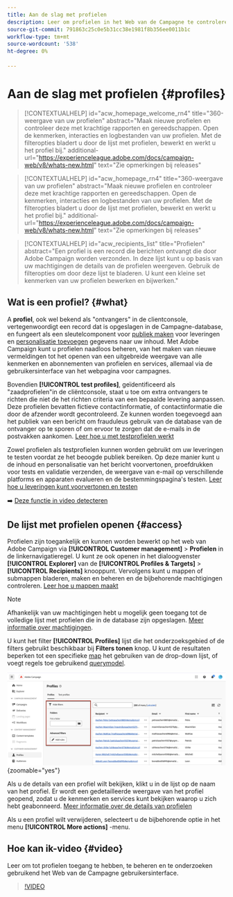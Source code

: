 ```yaml
---
title: Aan de slag met profielen
description: Leer om profielen in het Web van de Campagne te controleren en te beheren.
source-git-commit: 791863c25c0e5b31cc38e1981f8b356ee0011b1c
workflow-type: tm+mt
source-wordcount: '538'
ht-degree: 0%

---
```


# Aan de slag met profielen {#profiles}

>[!CONTEXTUALHELP]
>id="acw_homepage_welcome_rn4"
>title="360-weergave van uw profielen"
>abstract="Maak nieuwe profielen en controleer deze met krachtige rapporten en gereedschappen. Open de kenmerken, interacties en logbestanden van uw profielen. Met de filteropties bladert u door de lijst met profielen, bewerkt en werkt u het profiel bij."
>additional-url="https://experienceleague.adobe.com/docs/campaign-web/v8/whats-new.html" text="Zie opmerkingen bij releases"

<!--TO REMOVE BELOW-->
>[!CONTEXTUALHELP]
>id="acw_homepage_rn4"
>title="360-weergave van uw profielen"
>abstract="Maak nieuwe profielen en controleer deze met krachtige rapporten en gereedschappen. Open de kenmerken, interacties en logbestanden van uw profielen. Met de filteropties bladert u door de lijst met profielen, bewerkt en werkt u het profiel bij."
>additional-url="https://experienceleague.adobe.com/docs/campaign-web/v8/whats-new.html" text="Zie opmerkingen bij releases"

<!--TO REMOVE ABOVE-->

>[!CONTEXTUALHELP]
>id="acw_recipients_list"
>title="Profielen"
>abstract="Een profiel is een record die berichten ontvangt die door Adobe Campaign worden verzonden. In deze lijst kunt u op basis van uw machtigingen de details van de profielen weergeven. Gebruik de filteropties om door deze lijst te bladeren. U kunt een kleine set kenmerken van uw profielen bewerken en bijwerken."

## Wat is een profiel? {#what}

A **profiel**, ook wel bekend als &quot;ontvangers&quot; in de clientconsole, vertegenwoordigt een record dat is opgeslagen in de Campagne-database, en fungeert als een sleutelcomponent voor [publiek maken](create-audience.md) voor leveringen en [personalisatie toevoegen](../personalization/personalize.md) gegevens naar uw inhoud. Met Adobe Campaign kunt u profielen naadloos beheren, van het maken van nieuwe vermeldingen tot het openen van een uitgebreide weergave van alle kenmerken en abonnementen van profielen en services, allemaal via de gebruikersinterface van het webpagina voor campagnes.

Bovendien **[!UICONTROL test profiles]**, geïdentificeerd als &quot;zaadprofielen&quot;in de cliëntconsole, staat u toe om extra ontvangers te richten die niet de het richten criteria van een bepaalde levering aanpassen. Deze profielen bevatten fictieve contactinformatie, of contactinformatie die door de afzender wordt gecontroleerd. Ze kunnen worden toegevoegd aan het publiek van een bericht om frauduleus gebruik van de database van de ontvanger op te sporen of om ervoor te zorgen dat de e-mails in de postvakken aankomen. [Leer hoe u met testprofielen werkt](test-profiles.md)

Zowel profielen als testprofielen kunnen worden gebruikt om uw leveringen te testen voordat ze het beoogde publiek bereiken. Op deze manier kunt u de inhoud en personalisatie van het bericht voorvertonen, proefdrukken voor tests en validatie verzenden, de weergave van e-mail op verschillende platforms en apparaten evalueren en de bestemmingspagina&#39;s testen. [Leer hoe u leveringen kunt voorvertonen en testen](../preview-test/preview-test.md)

➡️ [Deze functie in video detecteren](#video)

## De lijst met profielen openen {#access}

Profielen zijn toegankelijk en kunnen worden bewerkt op het web van Adobe Campaign via **[!UICONTROL Customer management]** > **Profielen** in de linkernavigatieregel. U kunt ze ook openen in het dialoogvenster **[!UICONTROL Explorer]** van de **[!UICONTROL Profiles & Targets]** > **[!UICONTROL Recipients]** knooppunt. Vervolgens kunt u mappen of submappen bladeren, maken en beheren en de bijbehorende machtigingen controleren. [Leer hoe u mappen maakt](../get-started/permissions.md#folders)

>[!NOTE]
>
>Afhankelijk van uw machtigingen hebt u mogelijk geen toegang tot de volledige lijst met profielen die in de database zijn opgeslagen. [Meer informatie over machtigingen](../get-started/permissions.md).

U kunt het filter **[!UICONTROL Profiles]** lijst die het onderzoeksgebied of de filters gebruikt beschikbaar bij **Filters tonen** knop. U kunt de resultaten beperken tot een specifieke [map](../get-started/permissions.md#folders) het gebruiken van de drop-down lijst, of voegt regels toe gebruikend [querymodel](../query/query-modeler-overview.md).

![](assets/profiles-list-filters.png){zoomable=&quot;yes&quot;}

Als u de details van een profiel wilt bekijken, klikt u in de lijst op de naam van het profiel. Er wordt een gedetailleerde weergave van het profiel geopend, zodat u de kenmerken en services kunt bekijken waarop u zich hebt geabonneerd. [Meer informatie over de details van profielen](create-profile.md)

Als u een profiel wilt verwijderen, selecteert u de bijbehorende optie in het menu **[!UICONTROL More actions]** -menu.

## Hoe kan ik-video {#video}

Leer om tot profielen toegang te hebben, te beheren en te onderzoeken gebruikend het Web van de Campagne gebruikersinterface.

>[!VIDEO](https://video.tv.adobe.com/v/3427293?quality=12)
